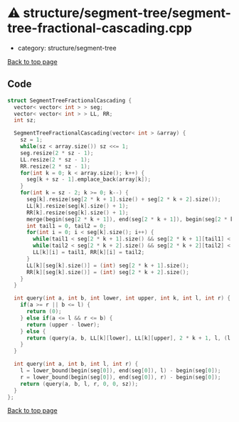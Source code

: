 <!-- mathjax config similar to math.stackexchange -->
<script type="text/javascript" async
  src="https://cdnjs.cloudflare.com/ajax/libs/mathjax/2.7.5/MathJax.js?config=TeX-MML-AM_CHTML">
</script>
<script type="text/x-mathjax-config">
  MathJax.Hub.Config({
    TeX: { equationNumbers: { autoNumber: "AMS" }},
    tex2jax: {
      inlineMath: [ ['$','$'] ],
      processEscapes: true
    },
    "HTML-CSS": { matchFontHeight: false },
    displayAlign: "left",
    displayIndent: "2em"
  });
</script>

<script type="text/javascript" src="https://cdnjs.cloudflare.com/ajax/libs/jquery/3.4.1/jquery.min.js"></script>
<script src="https://cdn.jsdelivr.net/npm/jquery-balloon-js@1.1.2/jquery.balloon.min.js" integrity="sha256-ZEYs9VrgAeNuPvs15E39OsyOJaIkXEEt10fzxJ20+2I=" crossorigin="anonymous"></script>
<script type="text/javascript" src="../../../assets/js/copy-button.js"></script>
<link rel="stylesheet" href="../../../assets/css/copy-button.css" />


# :warning: structure/segment-tree/segment-tree-fractional-cascading.cpp
* category: structure/segment-tree


[Back to top page](../../../index.html)



## Code
```cpp
struct SegmentTreeFractionalCascading {
  vector< vector< int > > seg;
  vector< vector< int > > LL, RR;
  int sz;

  SegmentTreeFractionalCascading(vector< int > &array) {
    sz = 1;
    while(sz < array.size()) sz <<= 1;
    seg.resize(2 * sz - 1);
    LL.resize(2 * sz - 1);
    RR.resize(2 * sz - 1);
    for(int k = 0; k < array.size(); k++) {
      seg[k + sz - 1].emplace_back(array[k]);
    }
    for(int k = sz - 2; k >= 0; k--) {
      seg[k].resize(seg[2 * k + 1].size() + seg[2 * k + 2].size());
      LL[k].resize(seg[k].size() + 1);
      RR[k].resize(seg[k].size() + 1);
      merge(begin(seg[2 * k + 1]), end(seg[2 * k + 1]), begin(seg[2 * k + 2]), end(seg[2 * k + 2]), begin(seg[k]));
      int tail1 = 0, tail2 = 0;
      for(int i = 0; i < seg[k].size(); i++) {
        while(tail1 < seg[2 * k + 1].size() && seg[2 * k + 1][tail1] < seg[k][i]) ++tail1;
        while(tail2 < seg[2 * k + 2].size() && seg[2 * k + 2][tail2] < seg[k][i]) ++tail2;
        LL[k][i] = tail1, RR[k][i] = tail2;
      }
      LL[k][seg[k].size()] = (int) seg[2 * k + 1].size();
      RR[k][seg[k].size()] = (int) seg[2 * k + 2].size();
    }
  }

  int query(int a, int b, int lower, int upper, int k, int l, int r) {
    if(a >= r || b <= l) {
      return (0);
    } else if(a <= l && r <= b) {
      return (upper - lower);
    } else {
      return (query(a, b, LL[k][lower], LL[k][upper], 2 * k + 1, l, (l + r) >> 1) + query(a, b, RR[k][lower], RR[k][upper], 2 * k + 2, (l + r) >> 1, r));
    }
  }

  int query(int a, int b, int l, int r) {
    l = lower_bound(begin(seg[0]), end(seg[0]), l) - begin(seg[0]);
    r = lower_bound(begin(seg[0]), end(seg[0]), r) - begin(seg[0]);
    return (query(a, b, l, r, 0, 0, sz));
  }
};

```

[Back to top page](../../../index.html)

